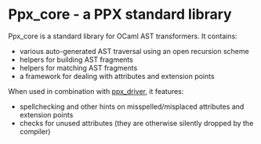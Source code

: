 Ppx\_core - a PPX standard library
==================================

Ppx\_core is a standard library for OCaml AST transformers. It
contains:

- various auto-generated AST traversal using an open recursion scheme
- helpers for building AST fragments
- helpers for matching AST fragments
- a framework for dealing with attributes and extension points

When used in combination with
[ppx\_driver](http://github.com/janestreet/ppx_driver), it features:

- spellchecking and other hints on misspelled/misplaced attributes and
  extension points
- checks for unused attributes (they are otherwise silently dropped by
  the compiler)
